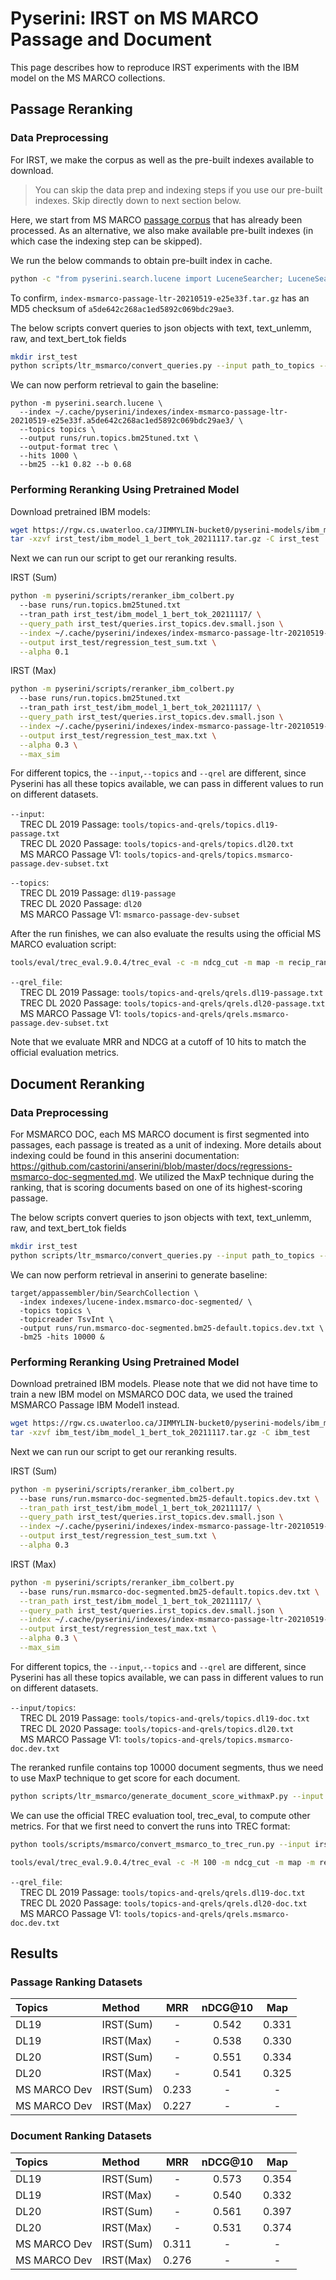 # Pyserini: IRST on MS MARCO Passage and Document

This page describes how to reproduce IRST experiments with the IBM model on the MS MARCO collections.


## Passage Reranking 

### Data Preprocessing

For IRST, we make the corpus as well as the pre-built indexes available to download.

> You can skip the data prep and indexing steps if you use our pre-built indexes. Skip directly down to next section below.

Here, we start from MS MARCO [passage corpus](https://github.com/castorini/pyserini/blob/master/docs/experiments-ltr-msmarco-passage-reranking.md) that has already been processed.
As an alternative, we also make available pre-built indexes (in which case the indexing step can be skipped).


We run the below commands to obtain pre-built index in cache.

```bash
python -c "from pyserini.search.lucene import LuceneSearcher; LuceneSearcher.from_prebuilt_index('msmarco-passage-ltr')"
```

To confirm, `index-msmarco-passage-ltr-20210519-e25e33f.tar.gz` has an MD5 checksum of `a5de642c268ac1ed5892c069bdc29ae3`.

The below scripts convert queries to json objects with text, text_unlemm, raw, and text_bert_tok fields


```bash
mkdir irst_test
python scripts/ltr_msmarco/convert_queries.py --input path_to_topics --output irst_test/queries.irst_topics.dev.small.json
```

We can now perform retrieval to gain the baseline:

```
python -m pyserini.search.lucene \
  --index ~/.cache/pyserini/indexes/index-msmarco-passage-ltr-20210519-e25e33f.a5de642c268ac1ed5892c069bdc29ae3/ \
  --topics topics \
  --output runs/run.topics.bm25tuned.txt \
  --output-format trec \
  --hits 1000 \
  --bm25 --k1 0.82 --b 0.68
```


### Performing Reranking Using Pretrained Model


Download pretrained IBM models:
```bash
wget https://rgw.cs.uwaterloo.ca/JIMMYLIN-bucket0/pyserini-models/ibm_model_1_bert_tok_20211117.tar.gz -P irst_test/
tar -xzvf irst_test/ibm_model_1_bert_tok_20211117.tar.gz -C irst_test
```

Next we can run our script to get our reranking results.

IRST (Sum) 
```bash
python -m pyserini/scripts/reranker_ibm_colbert.py 
  --base runs/run.topics.bm25tuned.txt
  --tran_path irst_test/ibm_model_1_bert_tok_20211117/ \
  --query_path irst_test/queries.irst_topics.dev.small.json \
  --index ~/.cache/pyserini/indexes/index-msmarco-passage-ltr-20210519-e25e33f.a5de642c268ac1ed5892c069bdc29ae3/ \
  --output irst_test/regression_test_sum.txt \
  --alpha 0.1
```

IRST (Max)
```bash
python -m pyserini/scripts/reranker_ibm_colbert.py 
  --base runs/run.topics.bm25tuned.txt
  --tran_path irst_test/ibm_model_1_bert_tok_20211117/ \
  --query_path irst_test/queries.irst_topics.dev.small.json \
  --index ~/.cache/pyserini/indexes/index-msmarco-passage-ltr-20210519-e25e33f.a5de642c268ac1ed5892c069bdc29ae3/ \
  --output irst_test/regression_test_max.txt \
  --alpha 0.3 \
  --max_sim
```

For different topics, the `--input`,`--topics` and `--qrel` are different, since Pyserini has all these topics available, we can pass in
different values to run on different datasets.

`--input`: <br />
&nbsp;&nbsp;&nbsp;&nbsp;TREC DL 2019 Passage: `tools/topics-and-qrels/topics.dl19-passage.txt` <br />
&nbsp;&nbsp;&nbsp;&nbsp;TREC DL 2020 Passage: `tools/topics-and-qrels/topics.dl20.txt` <br />
&nbsp;&nbsp;&nbsp;&nbsp;MS MARCO Passage V1: `tools/topics-and-qrels/topics.msmarco-passage.dev-subset.txt` <br />

`--topics`: <br />
&nbsp;&nbsp;&nbsp;&nbsp;TREC DL 2019 Passage: `dl19-passage` <br />
&nbsp;&nbsp;&nbsp;&nbsp;TREC DL 2020 Passage: `dl20` <br />
&nbsp;&nbsp;&nbsp;&nbsp;MS MARCO Passage V1: `msmarco-passage-dev-subset` <br />



After the run finishes, we can also evaluate the results using the official MS MARCO evaluation script:

```bash
tools/eval/trec_eval.9.0.4/trec_eval -c -m ndcg_cut -m map -m recip_rank qrel_file irst_test/regression_test_sum.txt
```

`--qrel_file`: <br />
&nbsp;&nbsp;&nbsp;&nbsp;TREC DL 2019 Passage: `tools/topics-and-qrels/qrels.dl19-passage.txt` <br />
&nbsp;&nbsp;&nbsp;&nbsp;TREC DL 2020 Passage: `tools/topics-and-qrels/qrels.dl20-passage.txt` <br />
&nbsp;&nbsp;&nbsp;&nbsp;MS MARCO Passage V1: `tools/topics-and-qrels/qrels.msmarco-passage.dev-subset.txt` <br />


Note that we evaluate MRR and NDCG at a cutoff of 10 hits to match the official evaluation metrics.



## Document Reranking 


### Data Preprocessing

For MSMARCO DOC, each MS MARCO document is first segmented into passages, each passage is treated as a unit of indexing. More details about indexing could be found in this anserini documentation: https://github.com/castorini/anserini/blob/master/docs/regressions-msmarco-doc-segmented.md.
We utilized the MaxP technique during the ranking, that is scoring documents based on one of its highest-scoring passage.



The below scripts convert queries to json objects with text, text_unlemm, raw, and text_bert_tok fields

```bash
mkdir irst_test
python scripts/ltr_msmarco/convert_queries.py --input path_to_topics --output irst_test/queries.irst_topics.dev.small.json
```

We can now perform retrieval in anserini to generate baseline:

```
target/appassembler/bin/SearchCollection \
  -index indexes/lucene-index.msmarco-doc-segmented/ \
  -topics topics \
  -topicreader TsvInt \
  -output runs/run.msmarco-doc-segmented.bm25-default.topics.dev.txt \
  -bm25 -hits 10000 &
```

### Performing Reranking Using Pretrained Model


Download pretrained IBM models. Please note that we did not have time to train a new IBM model on MSMARCO DOC data, we used the trained MSMARCO Passage IBM Model1 instead.

```bash
wget https://rgw.cs.uwaterloo.ca/JIMMYLIN-bucket0/pyserini-models/ibm_model_1_bert_tok_20211117.tar.gz -P ibm_test/
tar -xzvf ibm_test/ibm_model_1_bert_tok_20211117.tar.gz -C ibm_test
```

Next we can run our script to get our reranking results.

IRST (Sum) 
```bash
python -m pyserini/scripts/reranker_ibm_colbert.py 
  --base runs/run.msmarco-doc-segmented.bm25-default.topics.dev.txt \
  --tran_path irst_test/ibm_model_1_bert_tok_20211117/ \
  --query_path irst_test/queries.irst_topics.dev.small.json \
  --index ~/.cache/pyserini/indexes/index-msmarco-passage-ltr-20210519-e25e33f.a5de642c268ac1ed5892c069bdc29ae3/ \
  --output irst_test/regression_test_sum.txt \
  --alpha 0.3
```

IRST (Max)
```bash
python -m pyserini/scripts/reranker_ibm_colbert.py 
  --base runs/run.msmarco-doc-segmented.bm25-default.topics.dev.txt \
  --tran_path irst_test/ibm_model_1_bert_tok_20211117/ \
  --query_path irst_test/queries.irst_topics.dev.small.json \
  --index ~/.cache/pyserini/indexes/index-msmarco-passage-ltr-20210519-e25e33f.a5de642c268ac1ed5892c069bdc29ae3/ \
  --output irst_test/regression_test_max.txt \
  --alpha 0.3 \
  --max_sim
```

For different topics, the `--input`,`--topics` and `--qrel` are different, since Pyserini has all these topics available, we can pass in
different values to run on different datasets.

`--input/topics`: <br />
&nbsp;&nbsp;&nbsp;&nbsp;TREC DL 2019 Passage: `tools/topics-and-qrels/topics.dl19-doc.txt` <br />
&nbsp;&nbsp;&nbsp;&nbsp;TREC DL 2020 Passage: `tools/topics-and-qrels/topics.dl20.txt` <br />
&nbsp;&nbsp;&nbsp;&nbsp;MS MARCO Passage V1: `tools/topics-and-qrels/topics.msmarco-doc.dev.txt` <br />

The reranked runfile contains top 10000 document segments, thus we need to use MaxP technique to get score for each document.

```bash
python scripts/ltr_msmarco/generate_document_score_withmaxP.py --input irst_test/regression_test_sum.txt --output irst_test/regression_test_sum_maxP.tsv
```

We can use the official TREC evaluation tool, trec_eval, to compute other metrics. For that we first need to convert the runs into TREC format:

```bash
python tools/scripts/msmarco/convert_msmarco_to_trec_run.py --input irst_test/regression_test_sum_maxP.tsv --output irst_test/regression_test_sum_maxP.trec
```

```bash
tools/eval/trec_eval.9.0.4/trec_eval -c -M 100 -m ndcg_cut -m map -m recip_rank qrel_file irst_test/regression_test_sum.txt
```

`--qrel_file`: <br />
&nbsp;&nbsp;&nbsp;&nbsp;TREC DL 2019 Passage: `tools/topics-and-qrels/qrels.dl19-doc.txt` <br />
&nbsp;&nbsp;&nbsp;&nbsp;TREC DL 2020 Passage: `tools/topics-and-qrels/qrels.dl20-doc.txt` <br />
&nbsp;&nbsp;&nbsp;&nbsp;MS MARCO Passage V1: `tools/topics-and-qrels/qrels.msmarco-doc.dev.txt` <br />

## Results
### Passage Ranking Datasets

| Topics                | Method                        | MRR    | nDCG@10 | Map |
|:-------------------------|:------------------------|:------:|:--------:|:-----------:|
| DL19                | IRST(Sum)               | - | 0.542   | 0.331     |
| DL19                 | IRST(Max)              | - | 0.538   | 0.330      |
| DL20                | IRST(Sum)               | -| 0.551   | 0.334      |
| DL20                | IRST(Max)               | -| 0.541   | 0.325      |
| MS MARCO Dev                | IRST(Sum)               | 0.233| -   | -      |
| MS MARCO Dev                | IRST(Max)               | 0.227| -   | -      |


### Document Ranking Datasets

| Topics                | Method                  | MRR    | nDCG@10 | Map |
|:-------------------------|:------------------------|:------:|:--------:|:-----------:|
| DL19                | IRST(Sum)               | - | 0.573   | 0.354     |
| DL19                 | IRST(Max)              | - | 0.540   | 0.332      |
| DL20                | IRST(Sum)               | -| 0.561   | 0.397     |
| DL20                | IRST(Max)               | -| 0.531   | 0.374      |
| MS MARCO Dev                | IRST(Sum)               | 0.311| -   | -      |
| MS MARCO Dev                | IRST(Max)               | 0.276| -   | -      |